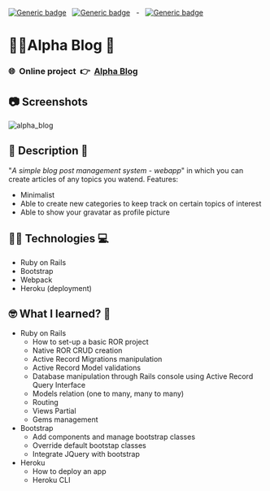 [![Generic badge](https://img.shields.io/badge/Ruby-v3.0.2-blue.svg)](https://shields.io/)&nbsp;&nbsp;&nbsp;[![Generic badge](https://img.shields.io/badge/Rails-v6.1.4-blue.svg)](https://shields.io/)&nbsp;&nbsp; - &nbsp;&nbsp;[![Generic badge](https://img.shields.io/badge/Website-UP-green.svg)](https://shields.io/)

# 🦸🏻‍Alpha Blog 📔

### 🌐 &nbsp;Online project&nbsp; 👉️&nbsp;&nbsp;[Alpha Blog](http://jarf-alpha-blog-rails-6.herokuapp.com/)

## 📷 Screenshots
![alpha_blog](https://user-images.githubusercontent.com/13999498/197322096-bbda2812-ee13-4cff-8de3-a9c18f9a5084.gif)


## 📝 Description 📖
"_A simple blog post management system - webapp_" in which you can create articles of any topics you watend.
Features:
- Minimalist
- Able to create new categories to keep track on certain topics of interest
- Able to show your gravatar as profile picture

## 👨‍💻 Technologies 💻️
- Ruby on Rails 
- Bootstrap
- Webpack
- Heroku (deployment)

## 🤓 What I learned? 🧠
- Ruby on Rails
  - How to set-up a basic ROR project
  - Native ROR CRUD creation
  - Active Record Migrations manipulation
  - Active Record Model validations
  - Database manipulation through Rails console using Active Record Query Interface
  - Models relation (one to many, many to many)
  - Routing
  - Views Partial
  - Gems management
- Bootstrap
  - Add components and manage bootstrap classes
  - Override default bootstap classes
  - Integrate JQuery with bootstrap
- Heroku
  - How to deploy an app
  - Heroku CLI
